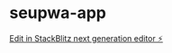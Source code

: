 # seupwa-app

[Edit in StackBlitz next generation editor ⚡️](https://stackblitz.com/~/github.com/andrelbraga/seupwa-app)